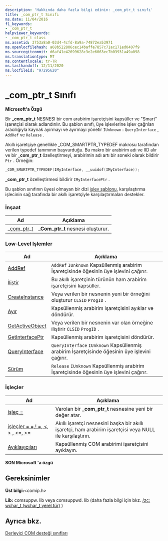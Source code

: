 ```yaml
---
description: 'Hakkında daha fazla bilgi edinin: _com_ptr_t sınıfı'
title: _com_ptr_t Sınıfı
ms.date: 11/04/2016
f1_keywords:
- _com_ptr_t
helpviewer_keywords:
- _com_ptr_t class
ms.assetid: 3753a8a0-03d4-4cfd-8a9a-74872ea53971
ms.openlocfilehash: a68b522806cec14baffe7857c71ac171ed0407f9
ms.sourcegitcommit: d6af41e42699628c3e2e6063ec7b03931a49a098
ms.translationtype: MT
ms.contentlocale: tr-TR
ms.lasthandoff: 12/11/2020
ms.locfileid: "97295620"
---
```

# <a name="_com_ptr_t-class"></a>_com_ptr_t Sınıfı

**Microsoft'a Özgü**

Bir **_com_ptr_t** NESNESI bir com arabirim işaretçisini kapsüller ve "Smart" işaretçisi olarak adlandırılır. Bu şablon sınıfı, üye işlevlerine işlev çağrıları aracılığıyla kaynak ayırmayı ve ayırmayı yönetir `IUnknown` : `QueryInterface` , `AddRef` ve `Release` .

Akıllı işaretçiye genellikle _COM_SMARTPTR_TYPEDEF makrosu tarafından verilen typedef tanımının başvurduğu. Bu makro bir arabirim adı ve IID alır ve bir **_com_ptr_t** özelleştirmeyi, arabirimin adı artı bir soneki olarak bildirir `Ptr` . Örneğin:

```cpp
_COM_SMARTPTR_TYPEDEF(IMyInterface, __uuidof(IMyInterface));
```

**_com_ptr_t** özelleştirmesi bildirir `IMyInterfacePtr` .

Bu şablon sınıfının üyesi olmayan bir dizi [işlev şablonu](../cpp/relational-function-templates.md), karşılaştırma işlecinin sağ tarafında bir akıllı işaretçiyle karşılaştırmaları destekler.

### <a name="construction"></a>İnşaat

| Ad | Açıklama |
|-|-|
|[_com_ptr_t](../cpp/com-ptr-t-com-ptr-t.md)|**_Com_ptr_t** nesnesi oluşturur.|

### <a name="low-level-operations"></a>Low-Level Işlemler

| Ad | Açıklama |
|-|-|
|[AddRef](../cpp/com-ptr-t-addref.md)|`AddRef` `IUnknown` Kapsüllenmiş arabirim İşaretçisinde öğesinin üye işlevini çağırır.|
|[İliştir](../cpp/com-ptr-t-attach.md)|Bu akıllı işaretçinin türünün ham arabirim işaretçisini kapsüller.|
|[CreateInstance](../cpp/com-ptr-t-createinstance.md)|Veya verilen bir nesnenin yeni bir örneğini oluşturur `CLSID` `ProgID` .|
|[Ayır](../cpp/com-ptr-t-detach.md)|Kapsüllenmiş arabirim işaretçisini ayıklar ve döndürür.|
|[GetActiveObject](../cpp/com-ptr-t-getactiveobject.md)|Veya verilen bir nesnenin var olan örneğine iliştirir `CLSID` `ProgID` .|
|[GetInterfacePtr](../cpp/com-ptr-t-getinterfaceptr.md)|Kapsüllenmiş arabirim işaretçisini döndürür.|
|[QueryInterface](../cpp/com-ptr-t-queryinterface.md)|`QueryInterface` `IUnknown` Kapsüllenmiş arabirim İşaretçisinde öğesinin üye işlevini çağırır.|
|[Sürüm](../cpp/com-ptr-t-release.md)|`Release` `IUnknown` Kapsüllenmiş arabirim İşaretçisinde öğesinin üye işlevini çağırır.|

### <a name="operators"></a>İşleçler

| Ad | Açıklama |
|-|-|
|[işleç =](../cpp/com-ptr-t-operator-equal.md)|Varolan bir **_com_ptr_t** nesnesine yeni bir değer atar.|
|[işleçler = =,! =, \<, > , \<=, >=](../cpp/com-ptr-t-relational-operators.md)|Akıllı işaretçi nesnesini başka bir akıllı işaretçi, ham arabirim işaretçisi veya NULL ile karşılaştırın.|
|[Ayıklayıcıları](../cpp/com-ptr-t-extractors.md)|Kapsüllenmiş COM arabirimi işaretçisini ayıklayın.|

**SON Microsoft 'a özgü**

## <a name="requirements"></a>Gereksinimler

**Üst bilgi:**\<comip.h>

**Lib:** comsuppw. lib veya comsuppwd. lib (daha fazla bilgi için bkz. [/zc: wchar_t (wchar_t yerel tür)](../build/reference/zc-wchar-t-wchar-t-is-native-type.md) )

## <a name="see-also"></a>Ayrıca bkz.

[Derleyici COM desteği sınıfları](../cpp/compiler-com-support-classes.md)
